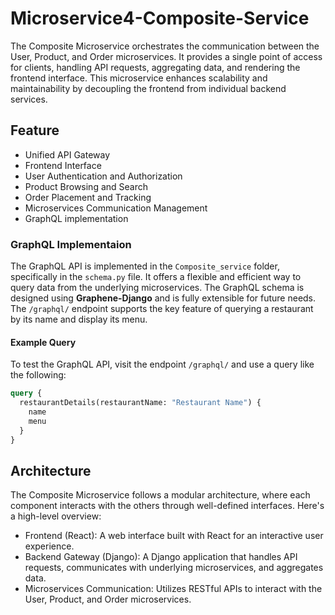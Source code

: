 # Microservice4-Composite-Service
The Composite Microservice orchestrates the communication between the User, Product, and Order microservices. It provides a single point of access for clients, handling API requests, aggregating data, and rendering the frontend interface. This microservice enhances scalability and maintainability by decoupling the frontend from individual backend services.

## Feature
- Unified API Gateway
- Frontend Interface
- User Authentication and Authorization
- Product Browsing and Search
- Order Placement and Tracking
- Microservices Communication Management
- GraphQL implementation

### GraphQL Implementaion
The GraphQL API is implemented in the `Composite_service` folder, specifically in the `schema.py` file. It offers a flexible and efficient way to query data from the underlying microservices. The GraphQL schema is designed using **Graphene-Django** and is fully extensible for future needs. The `/graphql/` endpoint supports the key feature of querying a restaurant by its name and display its menu.

#### Example Query
To test the GraphQL API, visit the endpoint `/graphql/` and use a query like the following:
```graphql
query {
  restaurantDetails(restaurantName: "Restaurant Name") {
    name
    menu
  }
}
```
## Architecture
The Composite Microservice follows a modular architecture, where each component interacts with the others through well-defined interfaces. Here's a high-level overview:
- Frontend (React): A web interface built with React for an interactive user experience.
- Backend Gateway (Django): A Django application that handles API requests, communicates with underlying microservices, and aggregates data.
- Microservices Communication: Utilizes RESTful APIs to interact with the User, Product, and Order microservices.


